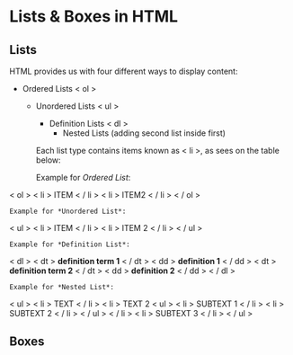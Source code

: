 # Lists & Boxes in HTML

## Lists

HTML provides us with four different ways to display content:

- Ordered Lists < ol >
  - Unordered Lists < ul >
    - Definition Lists < dl >
      - Nested Lists (adding second list inside first)

    Each list type contains items known as < li >, as sees on the table below:

    Example for *Ordered List*:

< ol >
 < li > ITEM < / li >
 < li > ITEM2  < / li >
< / ol >

    Example for *Unordered List*:

< ul >
 < li > ITEM < / li >
 < li > ITEM 2 < / li >
< / ul >

    Example for *Definition List*:

< dl >
 < dt > **definition term 1** < / dt >
  < dd > **definition 1** < / dd >
 < dt > **definition term 2** < / dt >
  < dd > **definition 2** < / dd >
< / dl >

    Example for *Nested List*:

< ul >
 < li > TEXT < / li >
 < li > TEXT 2
   < ul >
      < li > SUBTEXT 1 < / li >
      < li > SUBTEXT 2 < / li >
< / ul >
 < / li >
 < li > SUBTEXT 3 < / li >
 < / ul >

## Boxes
